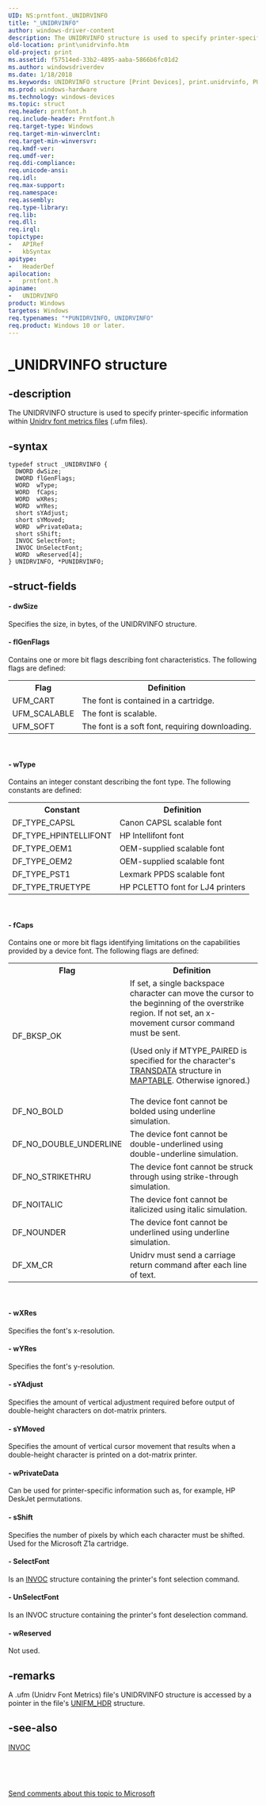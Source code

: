 ```yaml
---
UID: NS:prntfont._UNIDRVINFO
title: "_UNIDRVINFO"
author: windows-driver-content
description: The UNIDRVINFO structure is used to specify printer-specific information within Unidrv font metrics files (.ufm files).
old-location: print\unidrvinfo.htm
old-project: print
ms.assetid: f57514ed-33b2-4895-aaba-5866b6fc01d2
ms.author: windowsdriverdev
ms.date: 1/18/2018
ms.keywords: UNIDRVINFO structure [Print Devices], print.unidrvinfo, PUNIDRVINFO structure pointer [Print Devices], *PUNIDRVINFO, print_unidrv-pscript_fonts_b956aa02-1966-47c6-aec1-8ef8b98f4e57.xml, _UNIDRVINFO, PUNIDRVINFO, prntfont/UNIDRVINFO, UNIDRVINFO, prntfont/PUNIDRVINFO
ms.prod: windows-hardware
ms.technology: windows-devices
ms.topic: struct
req.header: prntfont.h
req.include-header: Prntfont.h
req.target-type: Windows
req.target-min-winverclnt: 
req.target-min-winversvr: 
req.kmdf-ver: 
req.umdf-ver: 
req.ddi-compliance: 
req.unicode-ansi: 
req.idl: 
req.max-support: 
req.namespace: 
req.assembly: 
req.type-library: 
req.lib: 
req.dll: 
req.irql: 
topictype:
-	APIRef
-	kbSyntax
apitype:
-	HeaderDef
apilocation:
-	prntfont.h
apiname:
-	UNIDRVINFO
product: Windows
targetos: Windows
req.typenames: "*PUNIDRVINFO, UNIDRVINFO"
req.product: Windows 10 or later.
---
```


# _UNIDRVINFO structure


## -description


The UNIDRVINFO structure is used to specify printer-specific information within <a href="https://msdn.microsoft.com/6e643703-ace1-4660-990c-3a9ca735829d">Unidrv font metrics files</a> (.ufm files).


## -syntax


````
typedef struct _UNIDRVINFO {
  DWORD dwSize;
  DWORD flGenFlags;
  WORD  wType;
  WORD  fCaps;
  WORD  wXRes;
  WORD  wYRes;
  short sYAdjust;
  short sYMoved;
  WORD  wPrivateData;
  short sShift;
  INVOC SelectFont;
  INVOC UnSelectFont;
  WORD  wReserved[4];
} UNIDRVINFO, *PUNIDRVINFO;
````


## -struct-fields




#### - dwSize

Specifies the size, in bytes, of the UNIDRVINFO structure.


#### - flGenFlags

Contains one or more bit flags describing font characteristics. The following flags are defined:
<table>
<tr>
<th>Flag</th>
<th>Definition</th>
</tr>
<tr>
<td>
UFM_CART

</td>
<td>
The font is contained in a cartridge.

</td>
</tr>
<tr>
<td>
UFM_SCALABLE

</td>
<td>
The font is scalable.

</td>
</tr>
<tr>
<td>
UFM_SOFT

</td>
<td>
The font is a soft font, requiring downloading.

</td>
</tr>
</table> 


#### - wType

Contains an integer constant describing the font type. The following constants are defined: 
<table>
<tr>
<th>Constant</th>
<th>Definition</th>
</tr>
<tr>
<td>
DF_TYPE_CAPSL

</td>
<td>
Canon CAPSL scalable font

</td>
</tr>
<tr>
<td>
DF_TYPE_HPINTELLIFONT

</td>
<td>
HP Intellifont font

</td>
</tr>
<tr>
<td>
DF_TYPE_OEM1

</td>
<td>
OEM-supplied scalable font

</td>
</tr>
<tr>
<td>
DF_TYPE_OEM2

</td>
<td>
OEM-supplied scalable font

</td>
</tr>
<tr>
<td>
DF_TYPE_PST1

</td>
<td>
Lexmark PPDS scalable font

</td>
</tr>
<tr>
<td>
DF_TYPE_TRUETYPE

</td>
<td>
HP PCLETTO font for LJ4 printers

</td>
</tr>
</table> 


#### - fCaps

Contains one or more bit flags identifying limitations on the capabilities provided by a device font. The following flags are defined:
<table>
<tr>
<th>Flag</th>
<th>Definition</th>
</tr>
<tr>
<td>
DF_BKSP_OK

</td>
<td>
If set, a single backspace character can move the cursor to the beginning of the overstrike region. If not set, an x-movement cursor command must be sent.

(Used only if MTYPE_PAIRED is specified for the character's <a href="..\prntfont\ns-prntfont-_transdata.md">TRANSDATA</a> structure in <a href="..\prntfont\ns-prntfont-_maptable.md">MAPTABLE</a>. Otherwise ignored.)

</td>
</tr>
<tr>
<td>
DF_NO_BOLD

</td>
<td>
The device font cannot be bolded using underline simulation.

</td>
</tr>
<tr>
<td>
DF_NO_DOUBLE_UNDERLINE

</td>
<td>
The device font cannot be double-underlined using double-underline simulation.

</td>
</tr>
<tr>
<td>
DF_NO_STRIKETHRU

</td>
<td>
The device font cannot be struck through using strike-through simulation.

</td>
</tr>
<tr>
<td>
DF_NOITALIC

</td>
<td>
The device font cannot be italicized using italic simulation.

</td>
</tr>
<tr>
<td>
DF_NOUNDER

</td>
<td>
The device font cannot be underlined using underline simulation.

</td>
</tr>
<tr>
<td>
DF_XM_CR

</td>
<td>
Unidrv must send a carriage return command after each line of text.

</td>
</tr>
</table> 


#### - wXRes

Specifies the font's x-resolution.


#### - wYRes

Specifies the font's y-resolution.


#### - sYAdjust

Specifies the amount of vertical adjustment required before output of double-height characters on dot-matrix printers.


#### - sYMoved

Specifies the amount of vertical cursor movement that results when a double-height character is printed on a dot-matrix printer.


#### - wPrivateData

Can be used for printer-specific information such as, for example, HP DeskJet permutations.


#### - sShift

Specifies the number of pixels by which each character must be shifted. Used for the Microsoft Z1a cartridge.


#### - SelectFont

Is an <a href="..\prntfont\ns-prntfont-_invoc.md">INVOC</a> structure containing the printer's font selection command.


#### - UnSelectFont

Is an INVOC structure containing the printer's font deselection command.


#### - wReserved

Not used.


## -remarks


A .ufm (Unidrv Font Metrics) file's UNIDRVINFO structure is accessed by a pointer in the file's <a href="..\prntfont\ns-prntfont-_unifm_hdr.md">UNIFM_HDR</a> structure.



## -see-also

<a href="..\prntfont\ns-prntfont-_invoc.md">INVOC</a>

 

 

<a href="mailto:wsddocfb@microsoft.com?subject=Documentation%20feedback [print\print]:%20UNIDRVINFO structure%20 RELEASE:%20(1/18/2018)&amp;body=%0A%0APRIVACY STATEMENT%0A%0AWe use your feedback to improve the documentation. We don't use your email address for any other purpose, and we'll remove your email address from our system after the issue that you're reporting is fixed. While we're working to fix this issue, we might send you an email message to ask for more info. Later, we might also send you an email message to let you know that we've addressed your feedback.%0A%0AFor more info about Microsoft's privacy policy, see http://privacy.microsoft.com/en-us/default.aspx." title="Send comments about this topic to Microsoft">Send comments about this topic to Microsoft</a>

